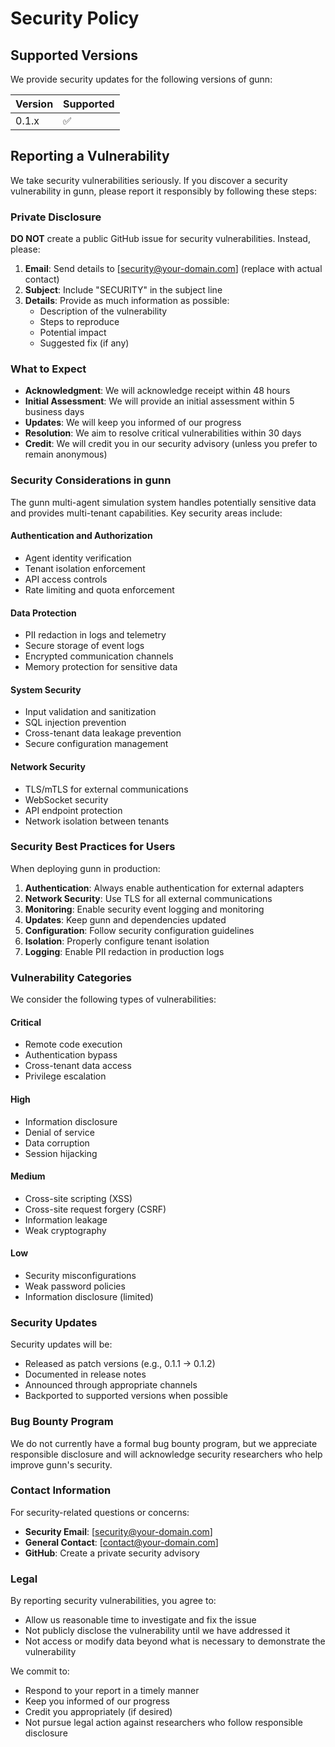 # Security Policy

## Supported Versions

We provide security updates for the following versions of gunn:

| Version | Supported          |
| ------- | ------------------ |
| 0.1.x   | :white_check_mark: |

## Reporting a Vulnerability

We take security vulnerabilities seriously. If you discover a security vulnerability in gunn, please report it responsibly by following these steps:

### Private Disclosure

**DO NOT** create a public GitHub issue for security vulnerabilities. Instead, please:

1. **Email**: Send details to [security@your-domain.com] (replace with actual contact)
2. **Subject**: Include "SECURITY" in the subject line
3. **Details**: Provide as much information as possible:
   - Description of the vulnerability
   - Steps to reproduce
   - Potential impact
   - Suggested fix (if any)

### What to Expect

- **Acknowledgment**: We will acknowledge receipt within 48 hours
- **Initial Assessment**: We will provide an initial assessment within 5 business days
- **Updates**: We will keep you informed of our progress
- **Resolution**: We aim to resolve critical vulnerabilities within 30 days
- **Credit**: We will credit you in our security advisory (unless you prefer to remain anonymous)

### Security Considerations in gunn

The gunn multi-agent simulation system handles potentially sensitive data and provides multi-tenant capabilities. Key security areas include:

#### Authentication and Authorization
- Agent identity verification
- Tenant isolation enforcement
- API access controls
- Rate limiting and quota enforcement

#### Data Protection
- PII redaction in logs and telemetry
- Secure storage of event logs
- Encrypted communication channels
- Memory protection for sensitive data

#### System Security
- Input validation and sanitization
- SQL injection prevention
- Cross-tenant data leakage prevention
- Secure configuration management

#### Network Security
- TLS/mTLS for external communications
- WebSocket security
- API endpoint protection
- Network isolation between tenants

### Security Best Practices for Users

When deploying gunn in production:

1. **Authentication**: Always enable authentication for external adapters
2. **Network Security**: Use TLS for all external communications
3. **Monitoring**: Enable security event logging and monitoring
4. **Updates**: Keep gunn and dependencies updated
5. **Configuration**: Follow security configuration guidelines
6. **Isolation**: Properly configure tenant isolation
7. **Logging**: Enable PII redaction in production logs

### Vulnerability Categories

We consider the following types of vulnerabilities:

#### Critical
- Remote code execution
- Authentication bypass
- Cross-tenant data access
- Privilege escalation

#### High
- Information disclosure
- Denial of service
- Data corruption
- Session hijacking

#### Medium
- Cross-site scripting (XSS)
- Cross-site request forgery (CSRF)
- Information leakage
- Weak cryptography

#### Low
- Security misconfigurations
- Weak password policies
- Information disclosure (limited)

### Security Updates

Security updates will be:
- Released as patch versions (e.g., 0.1.1 → 0.1.2)
- Documented in release notes
- Announced through appropriate channels
- Backported to supported versions when possible

### Bug Bounty Program

We do not currently have a formal bug bounty program, but we appreciate responsible disclosure and will acknowledge security researchers who help improve gunn's security.

### Contact Information

For security-related questions or concerns:
- **Security Email**: [security@your-domain.com]
- **General Contact**: [contact@your-domain.com]
- **GitHub**: Create a private security advisory

### Legal

By reporting security vulnerabilities, you agree to:
- Allow us reasonable time to investigate and fix the issue
- Not publicly disclose the vulnerability until we have addressed it
- Not access or modify data beyond what is necessary to demonstrate the vulnerability

We commit to:
- Respond to your report in a timely manner
- Keep you informed of our progress
- Credit you appropriately (if desired)
- Not pursue legal action against researchers who follow responsible disclosure
